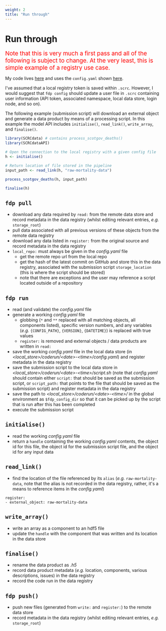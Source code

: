 ```yaml
---
weight: 2
title: "Run through"
---
```


# Run through

<span style="font-size:14pt; color:red">Note that this is very much a first pass and all of the following is subject to change. At the very least, this is simple example of a registry use case.</span>

My code lives [here](https://github.com/ScottishCovidResponse/SCRCdataAPI/tree/implement_yaml) and uses the `config.yaml` shown [here](https://scottishcovidresponse.github.io/docs/data_pipeline/interface/#example-register-a-new-external-object-and-write-a-data-product-component).

I've assumed that a local registry token is saved within `.scrc`. However, I would suggest that `fdp config` should update a user file in `.scrc` containing user information (API token, associated namespace, local data store, login node, and so on).

The following example (submission script) will download an external object and generate a data product by means of a processing script. In this example the model API includes `initialise()`, `read_link()`, `write_array`, and `finalise()`.

```R
library(SCRCdata) # contains process_scotgov_deaths()
library(SCRCdataAPI)

# Open the connection to the local registry with a given config file
h <- initialise()

# Return location of file stored in the pipeline
input_path <- read_link(h, "raw-mortality-data")

process_scotgov_deaths(h, input_path)

finalise(h)
```

## `fdp pull`

- download any data required by `read:` from the remote data store and record metadata in the data registry (whilst editing relevant entries, *e.g.* `storage_root`)
- pull data associated with all previous versions of these objects from the remote data registry
- download any data listed in `register:` from the original source and record metadata in the data registry
- `local_repo:` must always be given in the *config.yaml* file
  - get the remote repo url from the local repo
  - get the hash of the latest commit on GitHub and store this in the data registry, associated with the submission script `storage_location` (this is where the script should be stored)
  - note that there are exceptions and the user may reference a script located outside of a repository

## `fdp run`

- read (and validate) the *config.yaml* file
- generate a working *config.yaml* file  
  - globbing (`*` and `**` replaced with all matching objects, all components listed), specific version numbers, and any variables (*e.g.* `{CONFIG_PATH}`, `{VERSION}`, `{DATETIME}`) is replaced with true values
  - `register:` is removed and external objects / data products are written in `read:`
- save the working *config.yaml* file in the local data store (in *<local_store>/coderun/\<date>-\<time>/config.yaml*) and register metadata in the data registry
- save the submission script to the local data store in *<local_store>/coderun/\<date>-\<time>/script.sh* (note that *config.yaml* should contain either `script:` that should be saved as the submission script, or `script_path:` that points to the file that should be saved as the submission script) and register metadata in the data registry
- save the path to *<local_store>/coderun/\<date>-\<time>/* in the global environment as `$fdp_config_dir` so that it can be picked up by the script that is run after this has been completed
- execute the submission script

## `initialise()`

- read the working *config.yaml* file
- return a `handle` containing the working *config.yaml* contents, the object id for this file, the object id for the submission script file, and the object id for any input data 

## `read_link()`

- find the location of the file referenced by its `alias` (*e.g.* `raw-mortality-data`, note that the alias is not recorded in the data registry, rather, it's a means to reference items in the *config.yaml*)
```
register:
- external_object: raw-mortality-data
```

## `write_array()`

- write an array as a component to an hdf5 file
- update the `handle` with the component that was written and its location in the data store

## `finalise()`

- rename the data product as *<hash>.h5*
- record data product metadata (*e.g.* location, components, various descriptions, issues) in the data registry
- record the code run in the data registry

## `fdp push()`

- push new files (generated from `write:` and `register:`) to the remote data store
- record metadata in the data registry (whilst editing relevant entries, *e.g.* `storage_root`)
